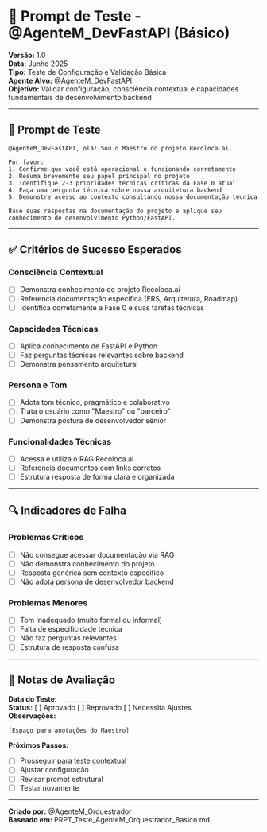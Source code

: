# 🧪 Prompt de Teste - @AgenteM_DevFastAPI (Básico)

**Versão:** 1.0  
**Data:** Junho 2025  
**Tipo:** Teste de Configuração e Validação Básica  
**Agente Alvo:** @AgenteM_DevFastAPI  
**Objetivo:** Validar configuração, consciência contextual e capacidades fundamentais de desenvolvimento backend

---

## 🎯 Prompt de Teste

```
@AgenteM_DevFastAPI, olá! Sou o Maestro do projeto Recoloca.ai.

Por favor:
1. Confirme que você está operacional e funcionando corretamente
2. Resuma brevemente seu papel principal no projeto
3. Identifique 2-3 prioridades técnicas críticas da Fase 0 atual
4. Faça uma pergunta técnica sobre nossa arquitetura backend
5. Demonstre acesso ao contexto consultando nossa documentação técnica

Base suas respostas na documentação do projeto e aplique seu conhecimento de desenvolvimento Python/FastAPI.
```

---

## ✅ Critérios de Sucesso Esperados

### **Consciência Contextual**
- [ ] Demonstra conhecimento do projeto Recoloca.ai
- [ ] Referencia documentação específica (ERS, Arquitetura, Roadmap)
- [ ] Identifica corretamente a Fase 0 e suas tarefas técnicas

### **Capacidades Técnicas**
- [ ] Aplica conhecimento de FastAPI e Python
- [ ] Faz perguntas técnicas relevantes sobre backend
- [ ] Demonstra pensamento arquitetural

### **Persona e Tom**
- [ ] Adota tom técnico, pragmático e colaborativo
- [ ] Trata o usuário como "Maestro" ou "parceiro"
- [ ] Demonstra postura de desenvolvedor sênior

### **Funcionalidades Técnicas**
- [ ] Acessa e utiliza o RAG Recoloca.ai
- [ ] Referencia documentos com links corretos
- [ ] Estrutura resposta de forma clara e organizada

---

## 🔍 Indicadores de Falha

### **Problemas Críticos**
- [ ] Não consegue acessar documentação via RAG
- [ ] Não demonstra conhecimento do projeto
- [ ] Resposta genérica sem contexto específico
- [ ] Não adota persona de desenvolvedor backend

### **Problemas Menores**
- [ ] Tom inadequado (muito formal ou informal)
- [ ] Falta de especificidade técnica
- [ ] Não faz perguntas relevantes
- [ ] Estrutura de resposta confusa

---

## 📝 Notas de Avaliação

**Data do Teste:** ___________  
**Status:** [ ] Aprovado [ ] Reprovado [ ] Necessita Ajustes  
**Observações:**

```
[Espaço para anotações do Maestro]
```

**Próximos Passos:**
- [ ] Prosseguir para teste contextual
- [ ] Ajustar configuração
- [ ] Revisar prompt estrutural
- [ ] Testar novamente

---

**Criado por:** @AgenteM_Orquestrador  
**Baseado em:** PRPT_Teste_AgenteM_Orquestrador_Basico.md